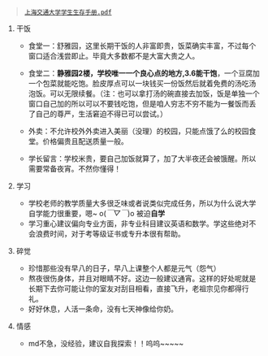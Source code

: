 > [`上海交通大学学生生存手册.pdf`](https://file.cz123.top/6Social_book/%E4%B8%8A%E6%B5%B7%E4%BA%A4%E9%80%9A%E5%A4%A7%E5%AD%A6%E5%AD%A6%E7%94%9F%E7%94%9F%E5%AD%98%E6%89%8B%E5%86%8C.pdf)

1. 干饭
    * 食堂一：舒雅园，这里长期干饭的人非富即贵，饭菜确实丰富，不过每个窗口适合浅尝即止。毕竟大多数都不是大富大贵之人。

    * 食堂二：<b>静雅园2楼，学校唯一一个良心点的地方,3.6能干饱</b>，一个豆腐加一个包菜就能吃饱。脸皮厚点可以一块钱买一份饭然后就着免费的汤吃汤泡饭。可以无限续餐。（注：也可以拿打汤的碗直接去加饭，饭是单独一个窗口自己加的所以可以不要钱吃饱，但是咱人穷志不穷不能为一餐饭而丢了自己的尊严，生活窘迫不得已可以尝试。）

    * 外卖：不允许校外外卖进入美丽（没理）的校园，只能点饿了么的校园食堂。价格偏贵且配送质量一般。
    * 学长留言：学校米贵，要自己加饭就算了，加了大半夜还会被饿醒。所以需要常备夜宵。不然你懂得！
          
2. 学习
    * 学校老师的教学质量大多很乏味或者说类似完成任务，所以为什么说大学自学能力很重要，嗯~ o(*￣▽￣*)o 被迫<b>自学</b>
    * 学习重心建议偏向专业方面，非专业科目建议英语和数学。学这些绝对不会浪费时间，对于考等级证书或专升本很有帮助。
3. 碎觉
    * 珍惜那些没有早八的日子，早八上课整个人都是元气（怨气）
    * 熬夜很伤身体，并且对眼睛不好。这边一般建议通宵。这样的好处呢就是长期下去你可能让你的室友对刮目相看，直接飞升，老祖宗见你都得行礼。
    * 好好休息，人活一条命，没有七天神像给你奶。
4. 情感
    *   md不急，没经验，建议自我探索！！呜呜~~~~~ 
     


